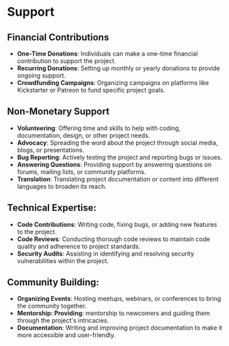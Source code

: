 # Support

## Financial Contributions

- **One-Time Donations**: Individuals can make a one-time financial contribution to support the project.
- **Recurring Donations**: Setting up monthly or yearly donations to provide ongoing support.
- **Crowdfunding Campaigns**: Organizing campaigns on platforms like Kickstarter or Patreon to fund specific project goals.

## Non-Monetary Support

- **Volunteering**: Offering time and skills to help with coding, documentation, design, or other project needs.
- **Advocacy**: Spreading the word about the project through social media, blogs, or presentations.
- **Bug Reporting**: Actively testing the project and reporting bugs or issues.
- **Answering Questions**: Providing support by answering questions on forums, mailing lists, or community platforms.
- **Translation**: Translating project documentation or content into different languages to broaden its reach.

## Technical Expertise:

- **Code Contributions**: Writing code, fixing bugs, or adding new features to the project.
- **Code Reviews**: Conducting thorough code reviews to maintain code quality and adherence to project standards.
- **Security Audits**: Assisting in identifying and resolving security vulnerabilities within the project.

## Community Building:

- **Organizing Events**: Hosting meetups, webinars, or conferences to bring the community together.
- **Mentorship: Providing**: mentorship to newcomers and guiding them through the project's intricacies.
- **Documentation**: Writing and improving project documentation to make it more accessible and user-friendly.
